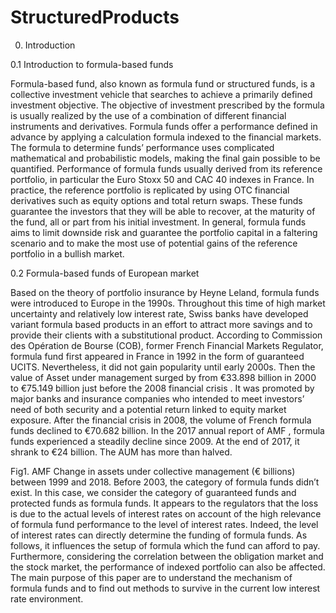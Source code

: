 # StructuredProducts
0.	Introduction

0.1	Introduction to formula-based funds

Formula-based fund, also known as formula fund or structured funds, is a collective investment vehicle that searches to achieve a primarily defined investment objective. The objective of investment prescribed by the formula is usually realized by the use of a combination of different financial instruments and derivatives. 
Formula funds offer a performance defined in advance by applying a calculation formula indexed to the financial markets. The formula to determine funds’ performance uses complicated mathematical and probabilistic models, making the final gain possible to be quantified. Performance of formula funds usually derived from its reference portfolio, in particular the Euro Stoxx 50 and CAC 40 indexes in France. In practice, the reference portfolio is replicated by using OTC financial derivatives such as equity options and total return swaps. 
These funds guarantee the investors that they will be able to recover, at the maturity of the fund, all or part from his initial investment. In general, formula funds aims to limit downside risk and guarantee the portfolio capital in a faltering scenario and to make the most use of potential gains of the reference portfolio in a bullish market.

0.2	Formula-based funds of European market

Based on the theory of portfolio insurance by Heyne Leland, formula funds were introduced to Europe in the 1990s.  Throughout this time of high market uncertainty and relatively low interest rate, Swiss banks have developed variant formula based products in an effort to attract more savings and to provide their clients with a substitutional product. 
According to Commission des Opération de Bourse (COB), former French Financial Markets Regulator, formula fund first appeared in France in 1992 in the form of guaranteed UCITS. Nevertheless, it did not gain popularity until early 2000s. Then the value of Asset under management surged by from €33.898 billion in 2000 to €75.149 billion just before the 2008 financial crisis . It was promoted by major banks and insurance companies who intended to meet investors’ need of both security and a potential return linked to equity market exposure. After the financial crisis in 2008, the volume of French formula funds declined to €70.682 billion. In the 2017 annual report of AMF , formula funds experienced a steadily decline since 2009. At the end of 2017, it shrank to €24 billion. The AUM has more than halved. 
 
Fig1. AMF Change in assets under collective management (€ billions) between 1999 and 2018. Before 2003, the category of formula funds didn’t exist. In this case, we consider the category of guaranteed funds and protected funds as formula funds. 
It appears to the regulators that the loss is due to the actual levels of interest rates on account of the high relevance of formula fund performance to the level of interest rates. Indeed, the level of interest rates can directly determine the funding of formula funds. As follows, it influences the setup of formula which the fund can afford to pay. Furthermore, considering the correlation between the obligation market and the stock market, the performance of indexed portfolio can also be affected.
The main purpose of this paper are to understand the mechanism of formula funds and to find out methods to survive in the current low interest rate environment.
